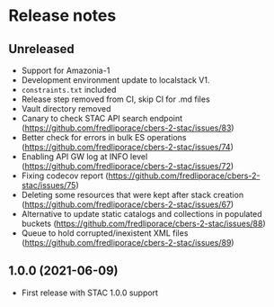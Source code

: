# Release notes

## Unreleased

* Support for Amazonia-1
* Development environment update to localstack V1.
* `constraints.txt` included
* Release step removed from CI, skip CI for .md files
* Vault directory removed
* Canary to check STAC API search endpoint (https://github.com/fredliporace/cbers-2-stac/issues/83)
* Better check for errors in bulk ES operations (https://github.com/fredliporace/cbers-2-stac/issues/74)
* Enabling API GW log at INFO level (https://github.com/fredliporace/cbers-2-stac/issues/72)
* Fixing codecov report (https://github.com/fredliporace/cbers-2-stac/issues/75)
* Deleting some resources that were kept after stack creation (https://github.com/fredliporace/cbers-2-stac/issues/67)
* Alternative to update static catalogs and collections in populated buckets (https://github.com/fredliporace/cbers-2-stac/issues/88)
* Queue to hold corrupted/inexistent XML files (https://github.com/fredliporace/cbers-2-stac/issues/89)

## 1.0.0 (2021-06-09)

* First release with STAC 1.0.0 support
